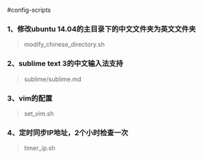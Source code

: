 #config-scripts


### 1、修改ubuntu 14.04的主目录下的中文文件夹为英文文件夹
> modify_chinese_directory.sh

### 2、sublime text 3的中文输入法支持
> sublime/sublime.md

### 3、vim的配置
> set_vim.sh

### 4、定时同步IP地址，2个小时检查一次
> timer_ip.sh